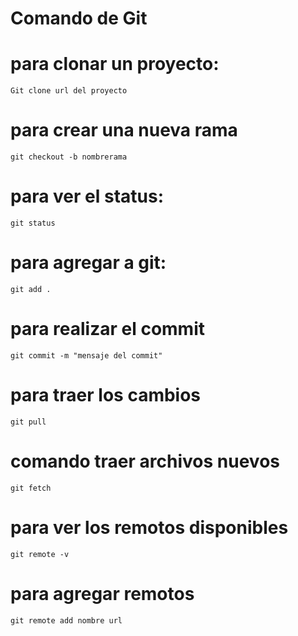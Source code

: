 # Comando de Git

# para clonar un proyecto:
    Git clone url del proyecto

# para crear una nueva rama
    git checkout -b nombrerama

# para ver el status:
    git status
    
# para agregar a git:
    git add .

# para realizar el commit
    git commit -m "mensaje del commit"

# para traer los cambios
    git pull
    
# comando traer archivos nuevos
    git fetch

# para ver los remotos disponibles
    git remote -v

# para agregar remotos
    git remote add nombre url
